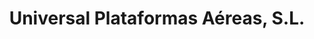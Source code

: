 ---
title: "Universal Plataformas Aéreas, S.L."
url: /sant-andreu-de-la-barca/universal-plataformas-aereas-s-l/
shop: alquiler
---